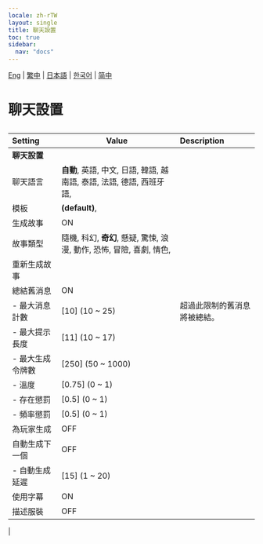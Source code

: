 ```yaml
---
locale: zh-rTW
layout: single
title: 聊天設置
toc: true
sidebar:
  nav: "docs"
---
```

[Eng](/dancexr/menu/2025.4/chat/chat_settings) | [繁中](/tw/dancexr/menu/2025.4/chat/chat_settings) | [日本語](/jp/dancexr/menu/2025.4/chat/chat_settings) | [한국어](/kr/dancexr/menu/2025.4/chat/chat_settings) | [简中](/zh/dancexr/menu/2025.4/chat/chat_settings)

# 聊天設置

## 

| Setting | Value | Description |
| :--- | --- | :--- |
|**聊天設置** | | 
| 聊天語言 | **自動**, 英語, 中文, 日語, 韓語, 越南語, 泰語, 法語, 德語, 西班牙語,  |  |
| 模板 | **(default)**,  |  |
| 生成故事 | ON | 
| 故事類型 | 隨機, 科幻, **奇幻**, 懸疑, 驚悚, 浪漫, 動作, 恐怖, 冒險, 喜劇, 情色,  |  |
| 重新生成故事 || 
| 總結舊消息 | ON | 
|- 最大消息計數 | [10] (10 ~ 25) | 超過此限制的舊消息將被總結。
|- 最大提示長度 | [11] (10 ~ 17) | 
|- 最大生成令牌數 | [250] (50 ~ 1000) | 
|- 溫度 | [0.75] (0 ~ 1) | 
|- 存在懲罰 | [0.5] (0 ~ 1) | 
|- 頻率懲罰 | [0.5] (0 ~ 1) | 
| 為玩家生成 | OFF | 
| 自動生成下一個 | OFF | 
|- 自動生成延遲 | [15] (1 ~ 20) | 
| 使用字幕 | ON | 
| 描述服裝 | OFF | 
|
